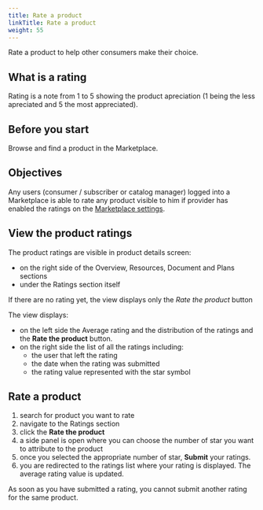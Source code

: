 ```yaml
---
title: Rate a product
linkTitle: Rate a product
weight: 55
---
```


Rate a product to help other consumers make their choice.

## What is a rating

Rating is a note from 1 to 5 showing the product apreciation (1 being the less apreciated and 5 the most appreciated).

## Before you start

Browse and find a product in the Marketplace.

## Objectives

Any users (consumer / subscriber or catalog manager) logged into a Marketplace is able to rate any product visible to him if provider has enabled the ratings on the [Marketplace settings](/docs/manage_marketplace/customize_marketplace/marketplace_ratings_reviews).

## View the product ratings

The product ratings are visible in product details screen:

* on the right side of the Overview, Resources, Document and Plans sections
* under the Ratings section itself

If there are no rating yet, the view displays only the *Rate the product* button

The view displays:

* on the left side the Average rating and the distribution of the ratings and the **Rate the product** button.
* on the right side the list of all the ratings including:
    * the user that left the rating
    * the date when the rating was submitted
    * the rating value represented with the star symbol

## Rate a product

1. search for product you want to rate
2. navigate to the Ratings section
3. click the **Rate the product**
4. a side panel is open where you can choose the number of star you want to attribute to the product
5. once you selected the appropriate number of star, **Submit** your ratings.
6. you are redirected to the ratings list where your rating is displayed. The average rating value is updated.

As soon as you have submitted a rating, you cannot submit another rating for the same product.
